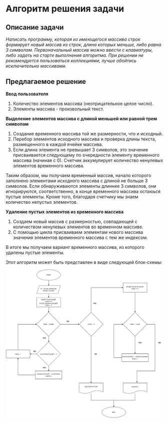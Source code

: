 # Алгоритм решения задачи

## Описание задачи

_Написать программу, которая из имеющегося массива строк формирует новый массив из строк, длина которых меньше, либо равна 3 символам. Первоначальный массив можно ввести с клавиатуры, либо задать на старте выполнения алгоритма. При решении не рекомендуется пользоваться коллекциями, лучше обойтись исключительно массивами._

## Предлагаемое решение

__Ввод пользователя__
1. Количество элементов массива (неотрицательное целое число).
2. Элементы массива - произвольный текст.

__Выделение элементов массива с длиной меньшей или равной трем символам__
1. Создание временного массива той же размерности, что и исходный.
2. Перебор элементов исходного массива и проверка длины текста, размещенного в каждой ячейке массива.
3. Если длина элемента не превышает 3 символов, это значение присваивается следующему по очередности элементу временного массива (начиная с 0). Счетчик аккумулирует количество ненулевых элементов временного массива.

Таким образом, мы получаем временный массив, начало которого заполнено элементами исходного массива с длиной не больше 3 символов. Если обнаруживаются элементы длиннее 3 символов, они игнорируются, соответственно, в конце временного массива остаюься пустые элементы. Кроме того, благодаря счетчику мы знаем количество непустых элементов.

__Удаление пустых элементов из временного массива__
1. Создаем новый массив с размерностью, совпадающей с количеством ненулевых элементов во временном массиве.
2. С помощью цикла присваиваем элементам нового массива значения элементов временного массива с тем же индексом.

В итоге мы получаем вариант временного массива, из которого удалены пустые элементы.

Этот алгоритм может быть представлен в виде следующей блок-схемы:

![Блок-схема](Diagram.png)
